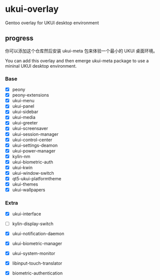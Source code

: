 # ukui-overlay

Gentoo overlay for UKUI desktop environment

## progress

你可以添加这个仓库然后安装 ukui-meta 包来体验一个最小的 UKUI 桌面环境。

You can add this overlay and then emerge ukui-meta package to use a mininal UKUI desktop environment.

### Base

- [x] peony
- [X] peony-extensions
- [x] ukui-menu
- [x] ukui-panel
- [x] ukui-sidebar
- [x] ukui-media
- [x] ukui-greeter
- [x] ukui-screensaver
- [x] ukui-session-manager
- [x] ukui-control-center
- [x] ukui-settings-deamon
- [x] ukui-power-manager
- [X] kylin-nm
- [x] ukui-biometric-auth
- [x] ukui-kwin
- [x] ukui-window-switch
- [x] qt5-ukui-platformtheme
- [x] ukui-themes
- [x] ukui-wallpapers

### Extra

- [x] ukui-interface
- [ ] kylin-display-switch
- [x] ukui-notification-daemon
- [X] ukui-biometric-manager
- [x] ukui-system-monitor
- [X] libinput-touch-translator
- [X] biometric-authentication

